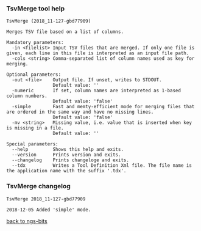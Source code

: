 ### TsvMerge tool help
	TsvMerge (2018_11-127-gbd77909)
	
	Merges TSV file based on a list of columns.
	
	Mandatory parameters:
	  -in <filelist> Input TSV files that are merged. If only one file is given, each line in this file is interpreted as an input file path.
	  -cols <string> Comma-separated list of column names used as key for merging.
	
	Optional parameters:
	  -out <file>    Output file. If unset, writes to STDOUT.
	                 Default value: ''
	  -numeric       If set, column names are interpreted as 1-based column numbers.
	                 Default value: 'false'
	  -simple        Fast and memty-efficient mode for merging files that are ordered in the same way and have no missing lines.
	                 Default value: 'false'
	  -mv <string>   Missing value, i.e. value that is inserted when key is missing in a file.
	                 Default value: ''
	
	Special parameters:
	  --help         Shows this help and exits.
	  --version      Prints version and exits.
	  --changelog    Prints changeloge and exits.
	  --tdx          Writes a Tool Definition Xml file. The file name is the application name with the suffix '.tdx'.
	
### TsvMerge changelog
	TsvMerge 2018_11-127-gbd77909
	
	2018-12-05 Added 'simple' mode.
[back to ngs-bits](https://github.com/imgag/ngs-bits)